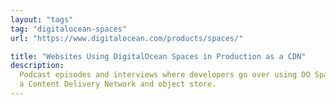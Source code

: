 ```yaml
---
layout: "tags"
tag: "digitalocean-spaces"
url: "https://www.digitalocean.com/products/spaces/"

title: "Websites Using DigitalOcean Spaces in Production as a CDN"
description:
  Podcast episodes and interviews where developers go over using DO Spaces as a
  a Content Delivery Network and object store.
---
```


